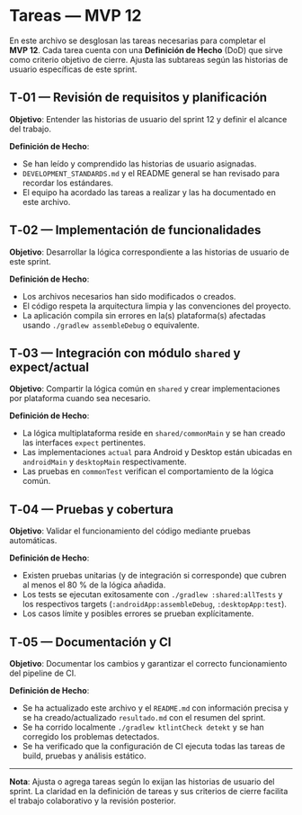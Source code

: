 # Tareas — MVP 12

En este archivo se desglosan las tareas necesarias para completar el **MVP 12**.  Cada
tarea cuenta con una **Definición de Hecho** (DoD) que sirve como criterio
objetivo de cierre.  Ajusta las subtareas según las historias de usuario
específicas de este sprint.

## T‑01 — Revisión de requisitos y planificación
**Objetivo**: Entender las historias de usuario del sprint 12 y definir el
alcance del trabajo.

**Definición de Hecho**:

- Se han leído y comprendido las historias de usuario asignadas.
- `DEVELOPMENT_STANDARDS.md` y el README general se han revisado para
  recordar los estándares.
- El equipo ha acordado las tareas a realizar y las ha documentado en este
  archivo.

## T‑02 — Implementación de funcionalidades
**Objetivo**: Desarrollar la lógica correspondiente a las historias de usuario
de este sprint.

**Definición de Hecho**:

- Los archivos necesarios han sido modificados o creados.
- El código respeta la arquitectura limpia y las convenciones del proyecto.
- La aplicación compila sin errores en la(s) plataforma(s) afectadas usando
  `./gradlew assembleDebug` o equivalente.

## T‑03 — Integración con módulo `shared` y expect/actual
**Objetivo**: Compartir la lógica común en `shared` y crear implementaciones
por plataforma cuando sea necesario.

**Definición de Hecho**:

- La lógica multiplataforma reside en `shared/commonMain` y se han creado
  las interfaces `expect` pertinentes.
- Las implementaciones `actual` para Android y Desktop están ubicadas en
  `androidMain` y `desktopMain` respectivamente.
- Las pruebas en `commonTest` verifican el comportamiento de la lógica común.

## T‑04 — Pruebas y cobertura
**Objetivo**: Validar el funcionamiento del código mediante pruebas
automáticas.

**Definición de Hecho**:

- Existen pruebas unitarias (y de integración si corresponde) que cubren
  al menos el 80 % de la lógica añadida.
- Los tests se ejecutan exitosamente con `./gradlew :shared:allTests` y los
  respectivos targets (`:androidApp:assembleDebug`, `:desktopApp:test`).
- Los casos límite y posibles errores se prueban explícitamente.

## T‑05 — Documentación y CI
**Objetivo**: Documentar los cambios y garantizar el correcto funcionamiento del
pipeline de CI.

**Definición de Hecho**:

- Se ha actualizado este archivo y el `README.md` con información precisa y
  se ha creado/actualizado `resultado.md` con el resumen del sprint.
- Se ha corrido localmente `./gradlew ktlintCheck detekt` y se han
  corregido los problemas detectados.
- Se ha verificado que la configuración de CI ejecuta todas las tareas de
  build, pruebas y análisis estático.

---

**Nota**: Ajusta o agrega tareas según lo exijan las historias de usuario del
sprint.  La claridad en la definición de tareas y sus criterios de cierre
facilita el trabajo colaborativo y la revisión posterior.